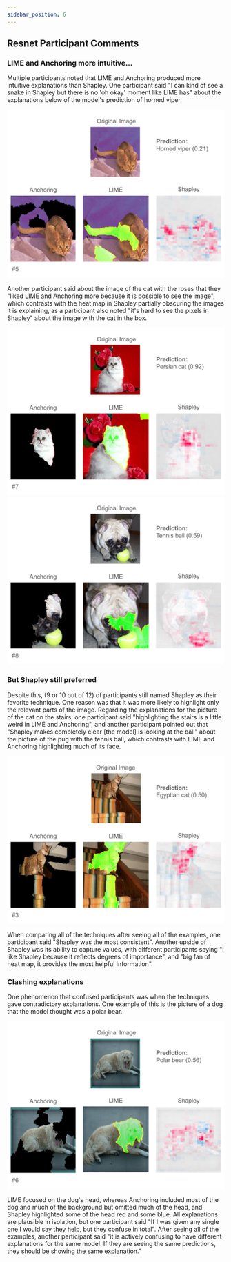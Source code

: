 ```yaml
---
sidebar_position: 6
---
```


## Resnet Participant Comments

### LIME and Anchoring more intuitive...


Multiple participants noted that LIME and Anchoring produced more intuitive explanations than Shapley. One participant said "I can kind of see a snake in Shapley but there is no 'oh okay' moment like LIME has" about the explanations below of the model's prediction of horned viper. 

![Figure 1](./horned_viper-slide.jpg "An image of a cat, with explanations for why it was predicted as a horned viper")

Another participant said about the image of the cat with the roses that they "liked LIME and Anchoring more because it is possible to see the image", which contrasts with the heat map in Shapley partially obscuring the images it is explaining, as a participant also noted "it's hard to see the pixels in Shapley" about the image with the cat in the box.

![Figure 2](./roses_cat-slide.jpg "An image of a cat, with explanations for why it was predicted as a cat.")
![Figure 3](./pug-slide.jpg "An image of a pug with a tennis ball, with explanations for why it was predicted as a tennis ball.")

### But Shapley still preferred

Despite this, (9 or 10 out of 12) of participants still named Shapley as their favorite technique. One reason was that it was more likely to highlight only the relevant parts of the image. Regarding the explanations for the picture of the cat on the stairs, one participant said "highlighting the stairs is a little weird in LIME and Anchoring", and another participant pointed out that "Shapley makes completely clear \[the model\] is looking at the ball" about the picture of the pug with the tennis ball, which contrasts with LIME and Anchoring highlighting much of its face. 

![Figure 4](./stairs_cat-slide.jpg "An image of a cat on stairs, with explanations for why it was predicted as a cat.")

When comparing all of the techniques after seeing all of the examples, one participant said "Shapley was the most consistent". Another upside of Shapley was its ability to capture values, with different participants saying "I like Shapley because it reflects degrees of importance", and "big fan of heat map, it provides the most helpful information". 

### Clashing explanations

One phenomenon that confused participants was when the techniques gave contradictory explanations. One example of this is the picture of a dog that the model thought was a polar bear. 

![Figure 5](./polar_bear-slide.jpg "An image of a dog, with explanations for why it was predicted as a polar bear.")

LIME focused on the dog's head, whereas Anchoring included most of the dog and much of the background but omitted much of the head, and Shapley highlighted some of the head red and some blue. All explanations are plausible in isolation, but one participant said "If I was given any single one I would say they help, but they confuse in total". After seeing all of the examples, another participant said "it is actively confusing to have different explanations for the same model. If they are seeing the same predictions, they should be showing the same explanation."



